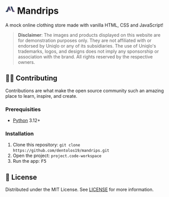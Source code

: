 <h1>
  <img src="public/icon.png" alt="Icon" height="30" />
  <span>Mandrips</span>
</h1>

A mock online clothing store made with vanilla HTML, CSS and JavaScript!

> **Disclaimer**: The images and products displayed on this website are for demonstration purposes only. They are not affiliated with or endorsed by Uniqlo or any of its subsidiaries. The use of Uniqlo's trademarks, logos, and designs does not imply any sponsorship or association with the brand. All rights reserved by the respective owners.

## 🧑‍💻 Contributing

Contributions are what make the open source community such an amazing place to learn, inspire, and create.

### Prerequisities

- [Python](https://python.org) 3.12+

### Installation

1. Clone this repository: `git clone https://github.com/dentolos19/mandrips.git`
2. Open the project: `project.code-workspace`
3. Run the app: <kbd>F5</kbd>

## 📜 License

Distributed under the MIT License. See [LICENSE](LICENSE) for more information.